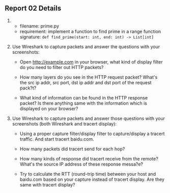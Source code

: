 <!--
 * @Github: https://github.com/Certseeds/CS305_Remak
 * @Organization: SUSTech
 * @Author: nanoseeds
 * @Date: 2020-06-19 18:25:49
 * @LastEditors: nanoseeds
 * @LastEditTime: 2020-08-08 22:50:47
 * @License: CC-BY-NC-SA_V4_0 or any later version 
 -->
## Report 02 Details
1. 
    + filename: prime.py
    + requirement:
    implement a function to find prime in a range
    function signature:
    `def find_prime(start: int, end: int) -> List[int]`

2. Use Wireshark to capture packets and answer the questions with your screenshots:
    + Open http://example.com in your browser, what kind of display filter do you need to filter out HTTP packets?
  
    + How many layers do you see in the HTTP request packet? What's the src ip addr, src port, dst ip addr and dst port of the request pack?t?
  
    + What kind of information can be found in the HTTP response packet? Is there anything same with the information which is displayed on your browser?

3. Use Wireshark to capture packets and answer those questions with your screenshots (both Wireshark and tracert display):
    + Using a proper capture filter/display filter to capture/display a tracert traffic. And start tracert baidu.com.
  
    + How many packets did tracert send for each hop?
  
    + How many kinds of response did tracert receive from the remote? What's the source IP address of these response messa?e?
  
    + Try to calculate the RTT (round-trip time) between your host and baidu.com based on your capture instead of tracert display. Are they same with tracert display?